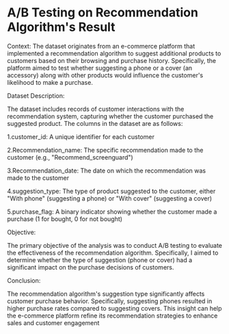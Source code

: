 # A/B Testing on Recommendation Algorithm's Result

Context:
The dataset originates from an e-commerce platform that implemented a recommendation algorithm to suggest additional products to customers based on their browsing and purchase history. Specifically, the platform aimed to test whether suggesting a phone or a cover (an accessory) along with other products would influence the customer's likelihood to make a purchase.

Dataset Description:

The dataset includes records of customer interactions with the recommendation system, capturing whether the customer purchased the suggested product. The columns in the dataset are as follows:

1.customer_id: A unique identifier for each customer

2.Recommendation_name: The specific recommendation made to the customer (e.g., "Recommend_screenguard")

3.Recommendation_date: The date on which the recommendation was made to the customer

4.suggestion_type: The type of product suggested to the customer, either "With phone" (suggesting a phone) or "With cover" (suggesting a cover)

5.purchase_flag: A binary indicator showing whether the customer made a purchase (1 for bought, 0 for not bought)


Objective:

The primary objective of the analysis was to conduct A/B testing to evaluate the effectiveness of the recommendation algorithm. Specifically, I aimed to determine whether the type of suggestion (phone or cover) had a significant impact on the purchase decisions of customers.

Conclusion:

The recommendation algorithm's suggestion type significantly affects customer purchase behavior. Specifically, suggesting phones resulted in higher purchase rates compared to suggesting covers. This insight can help the e-commerce platform refine its recommendation strategies to enhance sales and customer engagement
